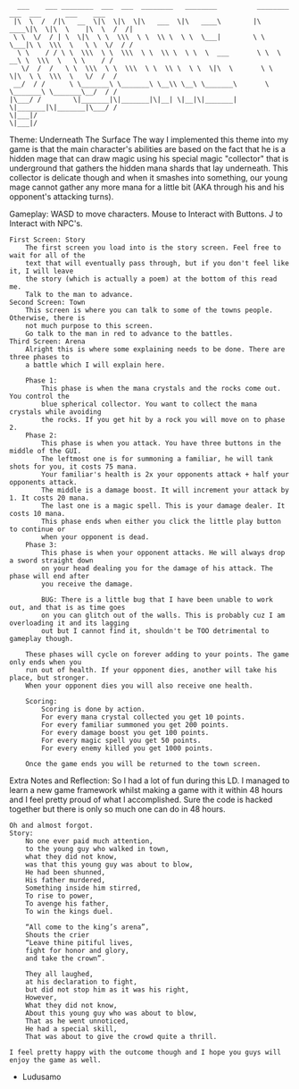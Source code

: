 	  ___    ___ ________  ___  ___  ________   ________          ________  ___  ___      ___    ___ 
	 |\  \  /  /|\   __  \|\  \|\  \|\   ___  \|\   ____\        |\   ____\|\  \|\  \    |\  \  /  /|
	 \ \  \/  / | \  \|\  \ \  \\\  \ \  \\ \  \ \  \___|        \ \  \___|\ \  \\\  \   \ \  \/  / /
	  \ \    / / \ \  \\\  \ \  \\\  \ \  \\ \  \ \  \  ___       \ \  \  __\ \  \\\  \   \ \    / / 
	   \/  /  /   \ \  \\\  \ \  \\\  \ \  \\ \  \ \  \|\  \       \ \  \|\  \ \  \\\  \   \/  /  /  
	 __/  / /      \ \_______\ \_______\ \__\\ \__\ \_______\       \ \_______\ \_______\__/  / /    
	|\___/ /        \|_______|\|_______|\|__| \|__|\|_______|        \|_______|\|_______|\___/ /     
	\|___|/                                                                             \|___|/      
	                                                                                                 
	                                                                                                 

Theme: Underneath The Surface
The way I implemented this theme into my game is that the main character's abilities
are based on the fact that he is a hidden mage that can draw magic using his special magic
"collector" that is underground that gathers the hidden mana shards that lay underneath.
This collector is delicate though and when it smashes into something, our young mage cannot
gather any more mana for a little bit (AKA through his and his opponent's attacking turns).

Gameplay:
	WASD to move characters.
	Mouse to Interact with Buttons.
	J to Interact with NPC's.

	First Screen: Story
		The first screen you load into is the story screen. Feel free to wait for all of the
		text that will eventually pass through, but if you don't feel like it, I will leave
		the story (which is actually a poem) at the bottom of this read me.
		Talk to the man to advance.
	Second Screen: Town
		This screen is where you can talk to some of the towns people. Otherwise, there is
		not much purpose to this screen.
		Go talk to the man in red to advance to the battles.
	Third Screen: Arena
		Alright this is where some explaining needs to be done. There are three phases to
		a battle which I will explain here.

		Phase 1:
			This phase is when the mana crystals and the rocks come out. You control the
			blue spherical collector. You want to collect the mana crystals while avoiding
			the rocks. If you get hit by a rock you will move on to phase 2.
		Phase 2:
			This phase is when you attack. You have three buttons in the middle of the GUI.
			The leftmost one is for summoning a familiar, he will tank shots for you, it costs 75 mana.
			Your familiar's health is 2x your opponents attack + half your opponents attack.  
			The middle is a damage boost. It will increment your attack by 1. It costs 20 mana.
			The last one is a magic spell. This is your damage dealer. It costs 10 mana.
			This phase ends when either you click the little play button to continue or
			when your opponent is dead.
		Phase 3:
			This phase is when your opponent attacks. He will always drop a sword straight down
			on your head dealing you for the damage of his attack. The phase will end after
			you receive the damage.

			BUG: There is a little bug that I have been unable to work out, and that is as time goes
			on you can glitch out of the walls. This is probably cuz I am overloading it and its lagging
			out but I cannot find it, shouldn't be TOO detrimental to gameplay though.

		These phases will cycle on forever adding to your points. The game only ends when you 
		run out of health. If your opponent dies, another will take his place, but stronger.
		When your opponent dies you will also receive one health.

		Scoring:
			Scoring is done by action.
			For every mana crystal collected you get 10 points.
			For every familiar summoned you get 200 points.
			For every damage boost you get 100 points.
			For every magic spell you get 50 points.
			For every enemy killed you get 1000 points.

		Once the game ends you will be returned to the town screen.

Extra Notes and Reflection:
	So I had a lot of fun during this LD. I managed to learn a new game framework whilst making
	a game with it within 48 hours and I feel pretty proud of what I accomplished. Sure the code
	is hacked together but there is only so much one can do in 48 hours.

	Oh and almost forgot.
	Story:
		No one ever paid much attention,
		to the young guy who walked in town,
		what they did not know,
		was that this young guy was about to blow,
		He had been shunned,
		His father murdered,
		Something inside him stirred,
		To rise to power,
		To avenge his father,
		To win the kings duel.

		“All come to the king’s arena”,
		Shouts the crier
		“Leave thine pitiful lives,
		fight for honor and glory,
		and take the crown”.

		They all laughed,
		at his declaration to fight,
		but did not stop him as it was his right,
		However,
		What they did not know,
		About this young guy who was about to blow,
		That as he went unnoticed,
		He had a special skill,
		That was about to give the crowd quite a thrill.

	I feel pretty happy with the outcome though and I hope you guys will enjoy the game as well.

- Ludusamo
